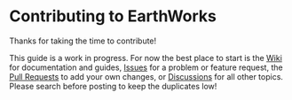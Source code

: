 # Contributing to EarthWorks

Thanks for taking the time to contribute!

This guide is a work in progress. For now the best place to start is the [Wiki](https://github.com/EarthWorksOrg/EarthWorks/wiki) for documentation and guides, [Issues](https://github.com/EarthWorksOrg/EarthWorks/issues) for a problem or feature request, the [Pull Requests](https://github.com/EarthWorksOrg/EarthWorks/pulls) to add your own changes, or [Discussions](https://github.com/EarthWorksOrg/EarthWorks/discussions) for all other topics. Please search before posting to keep the duplicates low!
